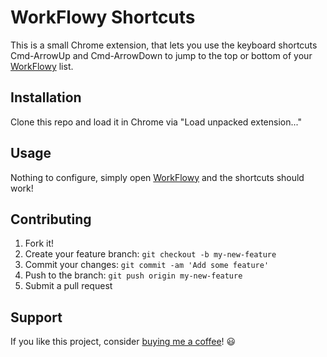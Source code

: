 # WorkFlowy Shortcuts

This is a small Chrome extension, that lets you use the keyboard shortcuts Cmd-ArrowUp and Cmd-ArrowDown to jump to the top or bottom of your [WorkFlowy](https://workflowy.com/) list.

## Installation

Clone this repo and load it in Chrome via "Load unpacked extension..."

## Usage

Nothing to configure, simply open [WorkFlowy](https://workflowy.com/) and the shortcuts should work!

## Contributing

1. Fork it!
2. Create your feature branch: `git checkout -b my-new-feature`
3. Commit your changes: `git commit -am 'Add some feature'`
4. Push to the branch: `git push origin my-new-feature`
5. Submit a pull request

## Support

If you like this project, consider [buying me a coffee](https://www.buymeacoffee.com/279lcDtbF)! 😃
